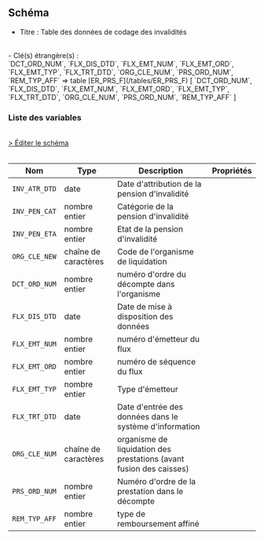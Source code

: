 ## Schéma

- Titre : Table des données de codage des invalidités
<br />
- Clé(s) étrangère(s) : <br />
`DCT_ORD_NUM`, `FLX_DIS_DTD`, `FLX_EMT_NUM`, `FLX_EMT_ORD`, `FLX_EMT_TYP`, `FLX_TRT_DTD`, `ORG_CLE_NUM`, `PRS_ORD_NUM`, `REM_TYP_AFF` => table [ER_PRS_F](/tables/ER_PRS_F) [ `DCT_ORD_NUM`, `FLX_DIS_DTD`, `FLX_EMT_NUM`, `FLX_EMT_ORD`, `FLX_EMT_TYP`, `FLX_TRT_DTD`, `ORG_CLE_NUM`, `PRS_ORD_NUM`, `REM_TYP_AFF` ]<br />

### Liste des variables
<br />
<div>
    <a href="https://gitlab.com/healthdatahub/schema-snds/edit/master/schemas/DCIR/ER_INV_F.json"  
    arget="_blank" rel="noopener noreferrer">> Éditer le schéma</a>
    <OutboundLink />
</div>
<br />

Nom|Type|Description|Propriétés
-|-|-|-
`INV_ATR_DTD`|date|Date d&#x27;attribution de la pension d&#x27;invalidité||
`INV_PEN_CAT`|nombre entier|Catégorie de la pension d&#x27;invalidité||
`INV_PEN_ETA`|nombre entier|Etat de la pension d&#x27;invalidité||
`ORG_CLE_NEW`|chaîne de caractères|Code de l&#x27;organisme de liquidation||
`DCT_ORD_NUM`|nombre entier|numéro d&#x27;ordre du décompte dans l&#x27;organisme||
`FLX_DIS_DTD`|date|Date de mise à disposition des données||
`FLX_EMT_NUM`|nombre entier|numéro d&#x27;émetteur du flux||
`FLX_EMT_ORD`|nombre entier|numéro de séquence du flux||
`FLX_EMT_TYP`|nombre entier|Type d&#x27;émetteur||
`FLX_TRT_DTD`|date|Date d&#x27;entrée des données dans le système d&#x27;information||
`ORG_CLE_NUM`|chaîne de caractères|organisme de liquidation des prestations (avant fusion des caisses)||
`PRS_ORD_NUM`|nombre entier|Numéro d&#x27;ordre de la prestation dans le décompte||
`REM_TYP_AFF`|nombre entier|type de remboursement affiné||

